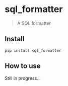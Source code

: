 # sql_formatter
> A SQL formatter


## Install

`pip install sql_formatter`

## How to use

Still in progress...
